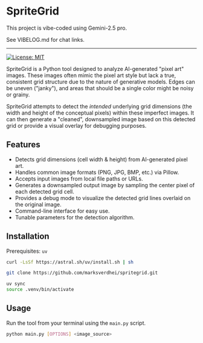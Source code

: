 # SpriteGrid

This project is vibe-coded using Gemini-2.5 pro.

See VIBELOG.md for chat links.  

---
[![License: MIT](https://img.shields.io/badge/License-MIT-yellow.svg)](https://opensource.org/licenses/MIT)

SpriteGrid is a Python tool designed to analyze AI-generated "pixel art" images. These images often mimic the pixel art style but lack a true, consistent grid structure due to the nature of generative models. Edges can be uneven ("janky"), and areas that should be a single color might be noisy or grainy.

SpriteGrid attempts to detect the *intended* underlying grid dimensions (the width and height of the conceptual pixels) within these imperfect images. It can then generate a "cleaned", downsampled image based on this detected grid or provide a visual overlay for debugging purposes.

## Features

* Detects grid dimensions (cell width & height) from AI-generated pixel art.
* Handles common image formats (PNG, JPG, BMP, etc.) via Pillow.
* Accepts input images from local file paths or URLs.
* Generates a downsampled output image by sampling the center pixel of each detected grid cell.
* Provides a debug mode to visualize the detected grid lines overlaid on the original image.
* Command-line interface for easy use.
* Tunable parameters for the detection algorithm.

## Installation

Prerequisites: `uv`
```bash
curl -LsSf https://astral.sh/uv/install.sh | sh
```  

```bash
git clone https://github.com/marksverdhei/spritegrid.git
```

```bash
uv sync
source .venv/bin/activate
```


## Usage

Run the tool from your terminal using the `main.py` script.

```bash
python main.py [OPTIONS] <image_source>
```